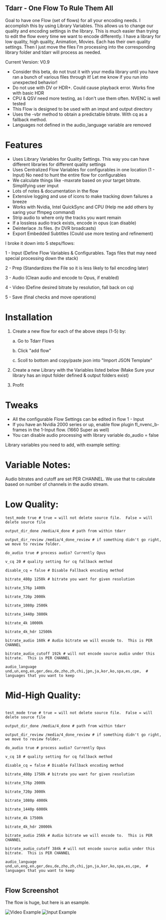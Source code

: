 ## Tdarr - One Flow To Rule Them All

Goal to have one Flow (set of flows) for all your encoding needs.
I accomplish this by using Library Variables.  This allows us to change our quality and encoding settings in the library.  This is much easier than trying to edit the flow every time we want to encode differently.
I have a library for low quality, high quality, Animation, Movies.  Each has their own quality settings.  Then I just move the files I'm processing into the corresponding library folder and tdarr will process as needed.

Current Version:
V0.9

- Consider this beta, do not trust it with your media library until you have ran a bunch of various files through it!  Let me know if you run into unexpected behavior!
- Do not use with DV or HDR+.  Could cause playback error.  Works fine with basic HDR
- CPU & QSV need more testing, as I don't use them often.  NVENC is well tested
- This Flow is designed to be used with an imput and output directory
- Uses the -vbr method to obtain a predictable bitrate.  With cq as a fallback method.
- Languages not defined in the audio_language variable are removed

# Features
- Uses Library Variables for Quality Settings. This way you can have different libraries for different quality settings
- Uses Centralized Flow Variables for configurables in one location (1 - Input) No need to hunt the entire flow for configurables
- We calculate things like -maxrate based on your target bitrate. Simplifying user imput
- Lots of notes & documentation in the flow
- Extensive logging and use of icons to make tracking down failures a breeze
- Works with Nvidia, Intel QuickSync and CPU (Help me add others by saring your ffmpeg command)
- Strip audio to where only the tracks you want remain
- If a lossless audio track exists, encode in opus (can disable)
- Deinterlace .ts files. (tv DVR broadcasts)
- Export Embedded Subtitles (Could use more testing and refinement)

  

I broke it down into 5 steps/flows:

1 - Input (Define Flow Variables & Configurables.  Tags files that may need special processing down the stack)

2 - Prep (Standardizes the File so it is less likely to fail encoding later)

3 - Audio (Clean audio and encode to Opus, if enabled)

4 - Video (Define desired bitrate by resolution, fall back on cq)

5 - Save (final checks and move operations)

# Installation
1. Create a new flow for each of the above steps (1-5) by:
   
    a. Go to Tdarr Flows

    b. Click "add flow"

    c. Scoll to bottom and copy/paste json into "Import JSON Template" 

3. Create a new Library with the Variables listed below (Make Sure your library has an input folder defined & output folders exist)
4. Profit

# Tweaks
- All the configurable Flow Settings can be edited in flow 1 - Input
- If you have an Nvidia 2000 series or up, enable flow plugin fl_nvenc_b-frames in the 1-Input flow. (1660 Super as well)
- You can disable audio processing with library variable do_audio = false

Library variables you need to add, with example setting:

# Variable Notes:
Audio bitrates and cutoff are set PER CHANNEL.  We use that to calculate based on number of channels in the audio stream.

# Low Quality:
```
test_mode true # true = will not delete source file.  False = will delete source file

output_dir_done /media/4_done # path from within tdarr

output_dir_review /media/4_done_review # if something didn't go right, we move to review folder.

do_audio true # process audio? Currently Opus

v_cq 20 # quality setting for cq fallback method

disable_cq = false # Disable Fallback encoding method

bitrate_480p 1250k # bitrate you want for given resolution

bitrate_576p 1400k

bitrate_720p 2000k

bitrate_1080p 2500k

bitrate_1440p 3800k

bitrate_4k 10000k

bitrate_4k_hdr 12500k

bitrate_audio 160k # Audio bitrate we will encode to.  This is PER CHANNEL

bitrate_audio_cutoff 192k # will not encode source audio under this bitrate.  This is PER CHANNEL

audio_language und,un,eng,en,ger,deu,de,zho,zh,chi,jpn,ja,kor,ko,spa,es,cpe,  # languages that you want to keep

```

# Mid-High Quality:

```

test_mode true # true = will not delete source file.  False = will delete source file

output_dir_done /media/4_done # path from within tdarr

output_dir_review /media/4_done_review # if something didn't go right, we move to review folder.

do_audio true # process audio? Currently Opus

v_cq 18 # quality setting for cq fallback method

disable_cq = false # Disable Fallback encoding method

bitrate_480p 1750k # bitrate you want for given resolution

bitrate_576p 2000k

bitrate_720p 3000k

bitrate_1080p 4000k

bitrate_1440p 6000k

bitrate_4k 17500k

bitrate_4k_hdr 20000k

bitrate_audio 256k # Audio bitrate we will encode to.  This is PER CHANNEL

bitrate_audio_cutoff 384k # will not encode source audio under this bitrate.  This is PER CHANNEL

audio_language und,un,eng,en,ger,deu,de,zho,zh,chi,jpn,ja,kor,ko,spa,es,cpe,  # languages that you want to keep


```

## Flow Screenshot
The flow is huge, but here is an esample.

![Video Example](https://github.com/samssausages/tdarr/blob/80ee7f3c63ab8f017eefac86c9a25f7f101f129a/video_example.png)
![Input Example](https://github.com/samssausages/tdarr/blob/80ee7f3c63ab8f017eefac86c9a25f7f101f129a/input_example.png)
